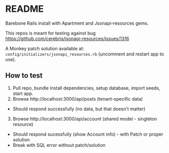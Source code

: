 # README

Barebone Rails install with Apartment and Jsonapi-resources gems.

This repos is meant for testing against bug https://github.com/cerebris/jsonapi-resources/issues/1316

A Monkey patch solution available at: `config/initializers/jsonapi_resources.rb` (uncomment and restart app to use).

## How to test

1. Pull repo, bundle install dependencies, setup database, import seeds, start app.
2. Browse http://localhost:3000/api/posts (tenant-specific data)
  * Should respond successfully (no data, but that doesn't matter)
3. Browse http://localhost:3000/api/account (shared model - singleton resource)
  * Should respond sucessfully (show Account info) - with Patch or proper solution
  * Break with SQL error without patch/solution
